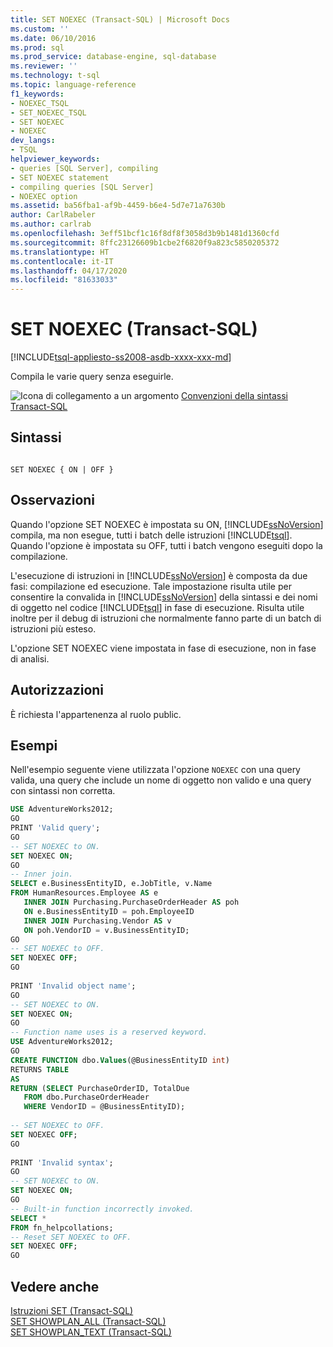 ```yaml
---
title: SET NOEXEC (Transact-SQL) | Microsoft Docs
ms.custom: ''
ms.date: 06/10/2016
ms.prod: sql
ms.prod_service: database-engine, sql-database
ms.reviewer: ''
ms.technology: t-sql
ms.topic: language-reference
f1_keywords:
- NOEXEC_TSQL
- SET_NOEXEC_TSQL
- SET NOEXEC
- NOEXEC
dev_langs:
- TSQL
helpviewer_keywords:
- queries [SQL Server], compiling
- SET NOEXEC statement
- compiling queries [SQL Server]
- NOEXEC option
ms.assetid: ba56fba1-af9b-4459-b6e4-5d7e71a7630b
author: CarlRabeler
ms.author: carlrab
ms.openlocfilehash: 3eff51bcf1c16f8df8f3058d3b9b1481d1360cfd
ms.sourcegitcommit: 8ffc23126609b1cbe2f6820f9a823c5850205372
ms.translationtype: HT
ms.contentlocale: it-IT
ms.lasthandoff: 04/17/2020
ms.locfileid: "81633033"
---
```

# <a name="set-noexec-transact-sql"></a>SET NOEXEC (Transact-SQL)
[!INCLUDE[tsql-appliesto-ss2008-asdb-xxxx-xxx-md](../../includes/tsql-appliesto-ss2008-asdb-xxxx-xxx-md.md)]

  Compila le varie query senza eseguirle.  
  
 ![Icona di collegamento a un argomento](../../database-engine/configure-windows/media/topic-link.gif "Icona di collegamento a un argomento") [Convenzioni della sintassi Transact-SQL](../../t-sql/language-elements/transact-sql-syntax-conventions-transact-sql.md)  
  
## <a name="syntax"></a>Sintassi  
  
```syntaxsql
  
SET NOEXEC { ON | OFF }  
```  
  
## <a name="remarks"></a>Osservazioni  
 Quando l'opzione SET NOEXEC è impostata su ON, [!INCLUDE[ssNoVersion](../../includes/ssnoversion-md.md)] compila, ma non esegue, tutti i batch delle istruzioni [!INCLUDE[tsql](../../includes/tsql-md.md)]. Quando l'opzione è impostata su OFF, tutti i batch vengono eseguiti dopo la compilazione.  
  
 L'esecuzione di istruzioni in [!INCLUDE[ssNoVersion](../../includes/ssnoversion-md.md)] è composta da due fasi: compilazione ed esecuzione. Tale impostazione risulta utile per consentire la convalida in [!INCLUDE[ssNoVersion](../../includes/ssnoversion-md.md)] della sintassi e dei nomi di oggetto nel codice [!INCLUDE[tsql](../../includes/tsql-md.md)] in fase di esecuzione. Risulta utile inoltre per il debug di istruzioni che normalmente fanno parte di un batch di istruzioni più esteso.  
  
 L'opzione SET NOEXEC viene impostata in fase di esecuzione, non in fase di analisi.  
  
## <a name="permissions"></a>Autorizzazioni  
 È richiesta l'appartenenza al ruolo public.  
  
## <a name="examples"></a>Esempi  
 Nell'esempio seguente viene utilizzata l'opzione `NOEXEC` con una query valida, una query che include un nome di oggetto non valido e una query con sintassi non corretta.  
  
```sql
USE AdventureWorks2012;  
GO  
PRINT 'Valid query';  
GO  
-- SET NOEXEC to ON.  
SET NOEXEC ON;  
GO  
-- Inner join.  
SELECT e.BusinessEntityID, e.JobTitle, v.Name  
FROM HumanResources.Employee AS e   
   INNER JOIN Purchasing.PurchaseOrderHeader AS poh  
   ON e.BusinessEntityID = poh.EmployeeID  
   INNER JOIN Purchasing.Vendor AS v  
   ON poh.VendorID = v.BusinessEntityID;  
GO  
-- SET NOEXEC to OFF.  
SET NOEXEC OFF;  
GO  
  
PRINT 'Invalid object name';  
GO  
-- SET NOEXEC to ON.  
SET NOEXEC ON;  
GO  
-- Function name uses is a reserved keyword.  
USE AdventureWorks2012;  
GO  
CREATE FUNCTION dbo.Values(@BusinessEntityID int)  
RETURNS TABLE  
AS  
RETURN (SELECT PurchaseOrderID, TotalDue  
   FROM dbo.PurchaseOrderHeader  
   WHERE VendorID = @BusinessEntityID);  
  
-- SET NOEXEC to OFF.  
SET NOEXEC OFF;  
GO  
  
PRINT 'Invalid syntax';  
GO  
-- SET NOEXEC to ON.  
SET NOEXEC ON;  
GO  
-- Built-in function incorrectly invoked.  
SELECT *  
FROM fn_helpcollations;  
-- Reset SET NOEXEC to OFF.  
SET NOEXEC OFF;  
GO  
```  
  
## <a name="see-also"></a>Vedere anche  
 [Istruzioni SET &#40;Transact-SQL&#41;](../../t-sql/statements/set-statements-transact-sql.md)   
 [SET SHOWPLAN_ALL &#40;Transact-SQL&#41;](../../t-sql/statements/set-showplan-all-transact-sql.md)   
 [SET SHOWPLAN_TEXT &#40;Transact-SQL&#41;](../../t-sql/statements/set-showplan-text-transact-sql.md)  
  
  
